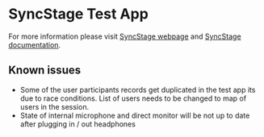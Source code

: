 # SyncStage Test App

For more information please visit [SyncStage webpage](https://sync-stage.com/) and [SyncStage documentation](https://docs.sync-stage.com/).

## Known issues
* Some of the user participants records get duplicated in the test app its due to race conditions. List of users needs to be changed to map of users in the session.
* State of internal microphone and direct monitor will be not up to date after plugging in / out headphones